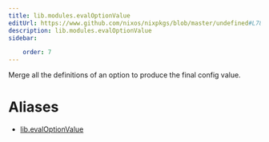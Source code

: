 ```yaml
---
title: lib.modules.evalOptionValue
editUrl: https://www.github.com/nixos/nixpkgs/blob/master/undefined#L782C21
description: lib.modules.evalOptionValue
sidebar:

    order: 7
---
```


Merge all the definitions of an option to produce the final
config value.


# Aliases

- [lib.evalOptionValue](/nix-doc-comments/reference/lib/lib-evaloptionvalue)


